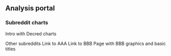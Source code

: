 ## Analysis portal

### Subreddit charts

Intro with Decred charts

Other subreddits
Link to AAA
Link to BBB
  Page with BBB graphics and basic titles


### 
